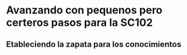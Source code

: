 # Avanzando con pequenos pero certeros pasos para la SC102

## Etableciendo la zapata para los conocimientos
